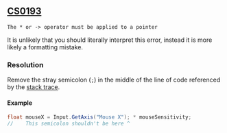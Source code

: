 ## [CS0193](https://docs.microsoft.com/en-us/dotnet/csharp/misc/cs0193)

```
The * or -> operator must be applied to a pointer
```


It is unlikely that you should literally interpret this error, instead it is more likely a formatting mistake.

### Resolution
Remove the stray semicolon (`;`) in the middle of the line of code referenced by the [stack trace](../Stack%20Traces.md).

#### Example
```csharp
float mouseX = Input.GetAxis("Mouse X"); * mouseSensitivity;
//    This semicolon shouldn't be here ^ 
```